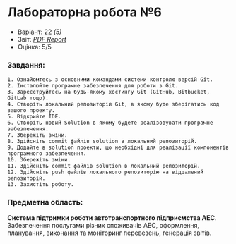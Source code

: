 # Лабораторна робота №6

- Варіант: 22 *(5)*
- Звіт: [*PDF Report*](./Report.pdf)
- Оцінка: 5/5

### Завдання:
    1. Ознайомтесь з основними командами системи контролю версій Git.
    2. Інсталюйте програмне забезпечення для роботи з Git.
    3. Зареєструйтесь на будь-якому хостингу Git (GitHub, Bitbucket, GitLab тощо).
    4. Створіть локальний репозиторій Git, в якому буде зберігатись код вашого проекту.
    5. Відкрийте IDE.
    6. Створіть новий Solution в якому будете реалізовувати програмне забезпечення.
    7. Збережіть зміни.
    8. Здійсніть commit файлів solution в локальний репозиторій.
    9. Додайте в solution проекти, що необхідні для реалізації компонентів програмного забезпечення.
    10. Збережіть зміни.
    11. Здійсніть commit файлів solution в локальний репозиторій.
    12. Здійсніть push файлів локального репозиторію на віддалений репозиторій.
    13. Захистіть роботу. 

### Предметна область:
**Система підтримки роботи автотранспортного підприємства АЕС**. <br>
Забезпечення послугами різних споживачів АЕС, оформлення, планування, виконання та моніторинг перевезень, генерація звітів.